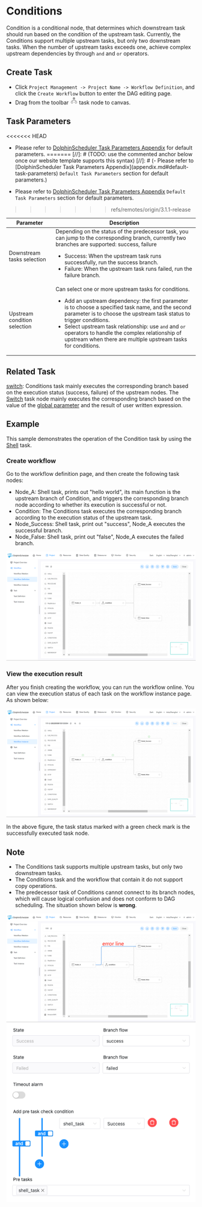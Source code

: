 # Conditions

Condition is a conditional node, that determines which downstream task should run based on the condition of the upstream task. Currently, the Conditions support multiple upstream tasks, but only two downstream tasks. When the number of upstream tasks exceeds one, achieve complex upstream dependencies by through `and` and `or` operators.

## Create Task

- Click `Project Management -> Project Name -> Workflow Definition`, and click the `Create Workflow` button to enter the DAG editing page.
- Drag from the toolbar <img src="../../../../img/conditions.png" width="20"/> task node to canvas.

## Task Parameters

<<<<<<< HEAD
- Please refer to [DolphinScheduler Task Parameters Appendix](appendix.md#default-task-parameters) for default parameters.
=======
[//]: # (TODO: use the commented anchor below once our website template supports this syntax)
[//]: # (- Please refer to [DolphinScheduler Task Parameters Appendix]&#40;appendix.md#default-task-parameters&#41; `Default Task Parameters` section for default parameters.)

- Please refer to [DolphinScheduler Task Parameters Appendix](appendix.md) `Default Task Parameters` section for default parameters.
>>>>>>> refs/remotes/origin/3.1.1-release

|        **Parameter**         |                                                                                                                                                                                                             **Description**                                                                                                                                                                                                              |
|------------------------------|------------------------------------------------------------------------------------------------------------------------------------------------------------------------------------------------------------------------------------------------------------------------------------------------------------------------------------------------------------------------------------------------------------------------------------------|
| Downstream tasks selection   | Depending on the status of the predecessor task, you can jump to the corresponding branch, currently two branches are supported: success, failure <ul><li>Success: When the upstream task runs successfully, run the success branch.</li><li>Failure: When the upstream task runs failed, run the failure branch.</li></ul></li></ul>                                                                                                    |
| Upstream condition selection | Can select one or more upstream tasks for conditions.<ul><li>Add an upstream dependency: the first parameter is to choose a specified task name, and the second parameter is to choose the upstream task status to trigger conditions.</li><li>Select upstream task relationship: use `and` and `or` operators to handle the complex relationship of upstream when there are multiple upstream tasks for conditions.</li></ul></li></ul> |

## Related Task

[switch](switch.md): Conditions task mainly executes the corresponding branch based on the execution status (success, failure) of the upstream nodes. The [Switch](switch.md) task node mainly executes the corresponding branch based on the value of the [global parameter](../parameter/global.md) and the result of user written expression.

## Example

This sample demonstrates the operation of the Condition task by using the [Shell](shell.md) task.

### Create workflow

Go to the workflow definition page, and then create the following task nodes:

- Node_A: Shell task, prints out "hello world", its main function is the upstream branch of Condition, and triggers the corresponding branch node according to whether its execution is successful or not.
- Condition: The Conditions task executes the corresponding branch according to the execution status of the upstream task.
- Node_Success: Shell task, print out "success", Node_A executes the successful branch.
- Node_False: Shell task, print out "false", Node_A executes the failed branch.

![condition_task01](../../../../img/tasks/demo/condition_task01.png)

### View the execution result

After you finish creating the workflow, you can run the workflow online. You can view the execution status of each task on the workflow instance page. As shown below:

![condition_task02](../../../../img/tasks/demo/condition_task02.png)

In the above figure, the task status marked with a green check mark is the successfully executed task node.

## Note

- The Conditions task supports multiple upstream tasks, but only two downstream tasks.
- The Conditions task and the workflow that contain it do not support copy operations.
- The predecessor task of Conditions cannot connect to its branch nodes, which will cause logical confusion and does not conform to DAG scheduling. The situation shown below is **wrong**.

![condition_task03](../../../../img/tasks/demo/condition_task03.png)
![condition_task04](../../../../img/tasks/demo/condition_task04.png)
